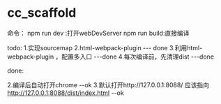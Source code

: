 # cc_scaffold


命令：
npm run dev  :打开webDevServer
npm run build:直接编译




todo:
1.实现sourcemap
2.html-webpack-plugin   --- done 
3.利用html-webpack-plugin ，配置多入口   ---done 
4.每次编译前，先清理dist   ---done


done:

2.编译后自动打开chrome  --ok
3.默认打开http://127.0.0.1:8088/  应该指向  http://127.0.0.1:8088/dist/index.html   --ok
